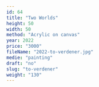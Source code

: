 ```yaml
---
id: 64
title: "Two Worlds"
height: 50
width: 50
method: "Acrylic on canvas"
year: 2022
price: "3000"
fileName: "2022-to-verdener.jpg"
medie: "painting"
draft: "no"
slug: "to-verdener"
weight: "130"
---
```

